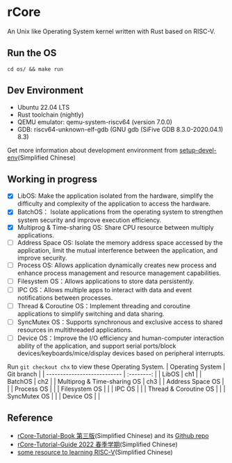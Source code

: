 # rCore

An Unix like Operating System kernel written with Rust based on RISC-V.

## Run the OS

```shell
cd os/ && make run
```

## Dev Environment

- Ubuntu 22.04 LTS
- Rust toolchain (nightly)
- QEMU emulator: qemu-system-riscv64 (version 7.0.0)
- GDB: riscv64-unknown-elf-gdb (GNU gdb (SiFive GDB 8.3.0-2020.04.1) 8.3)

Get more information about development environment from [setup-devel-env](http://rcore-os.cn/rCore-Tutorial-Book-v3/chapter0/5setup-devel-env.html#)(Simplified Chinese)

## Working in progress

- [x] LibOS: Make the application isolated from the hardware, simplify the difficulty and complexity of the application to access the hardware.
- [x] BatchOS： Isolate applications from the operating system to strengthen system security and improve execution efficiency.
- [x] Multiprog & Time-sharing OS: Share CPU resource between multiply applications.
- [ ] Address Space OS: Isolate the memory address space accessed by the application, limit the mutual interference between the application, and improve security.
- [ ] Process OS: Allows application dynamically creates new process and enhance process management and resource management capabilities.
- [ ] Filesystem OS：Allows applications to store data persistently.
- [ ] IPC OS：Allows multiple apps to interact with data and event notifications between processes.
- [ ] Thread & Coroutine OS：Implement threading and coroutine applications to simplify switching and data sharing.
- [ ] SyncMutex OS：Supports synchronous and exclusive access to shared resources in multithreaded applications.
- [ ] Device OS：Improve the I/O efficiency and human-computer interaction ability of the application, and support serial ports/block devices/keyboards/mice/display devices based on peripheral interrupts.

Run `git checkout chx` to view these Operating System.
| Operating System            | Git branch |
| --------------------------- | :--------: |
| LibOS                       |    ch1     |
| BatchOS                     |    ch2     |
| Multiprog & Time-sharing OS |    ch3     |
| Address Space OS            |            |
| Process OS                  |            |
| Filesystem OS               |            |
| IPC OS                      |            |
| Thread & Coroutine OS       |            |
| SyncMutex OS                |            |
| Device OS                   |            |

## Reference

- [rCore-Tutorial-Book 第三版](https://rcore-os.github.io/rCore-Tutorial-Book-v3/index.html)(Simplified Chinese) and its [Github repo](https://github.com/rcore-os/rCore-Tutorial-v3)
- [rCore-Tutorial-Guide 2022 春季学期](https://learningos.github.io/rCore-Tutorial-Guide-2022S/index.html)(Simplified Chinese)
- [some resource to learning RISC-V](https://github.com/rcore-os/rCore/wiki/os-tutorial-summer-of-code-2021#step-1-%E8%87%AA%E5%AD%A6risc-v%E7%B3%BB%E7%BB%9F%E7%BB%93%E6%9E%84%E5%A4%A7%E7%BA%A67%E5%A4%A9)(Simplified Chinese)
